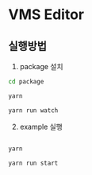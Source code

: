 # VMS Editor

## 실행방법

1. package 설치

```bash
cd package

yarn

yarn run watch

```

2. example 실행

```bash

yarn

yarn run start
```
